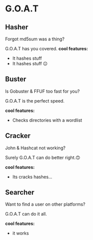 # G.O.A.T 

## Hasher
Forgot md5sum was a thing?

G.O.A.T has you covered.
**cool features:**
- It hashes stuff
- It hashes stuff 😐
  
## Buster
ls Gobuster & FFUF too fast for you?

G.O.A.T is the perfect speed.

**cool features:**
- Checks directories with a wordlist
  
## Cracker
John & Hashcat not working?

Surely G.O.A.T can do better right.🙃

**cool features:**
- Its cracks hashes...

## Searcher
Want to find a user on other platforms?

G.O.A.T can do it all.

**cool features:**
- it works
